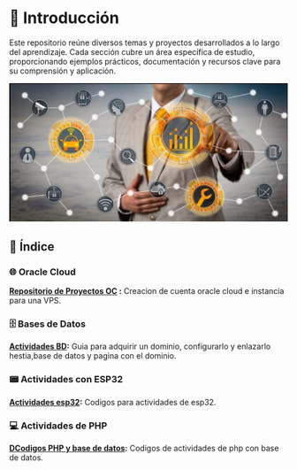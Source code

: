 # 🔭 Introducción  
Este repositorio reúne diversos temas y proyectos desarrollados a lo largo del aprendizaje. Cada sección cubre un área específica de estudio, proporcionando ejemplos prácticos, documentación y recursos clave para su comprensión y aplicación.  

 ![St](Principal/ST.png)

## 📌 Índice  

### 🌐 Oracle Cloud  
**[Repositorio de Proyectos OC](https://github.com/VictorPM19/Oracle-Cloud.git)
:** Creacion de cuenta oracle cloud e instancia para una VPS.

### 🗄️ Bases de Datos  
**[Actividades BD](https://github.com/VictorPM19/Actividades-BD.git):** Guia para adquirir un dominio, configurarlo y enlazarlo hestia,base de datos y pagina con el dominio.  

### 📟 Actividades con ESP32  
**[Actividades esp32](https://github.com/VictorPM19/Actividades-esp32.git):** Codigos para actividades de esp32.

### 💻 Actividades de PHP  
**[DCodigos PHP y base de datos](https://github.com/VictorPM19/PHP-y-base-de-datos-code.git):** Codigos de actividades de php con base de datos.  

